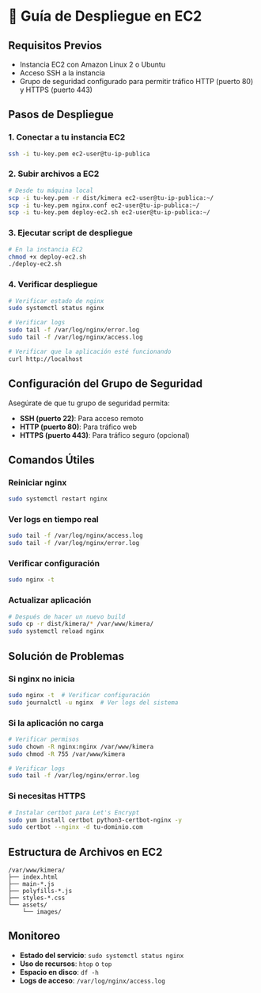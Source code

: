 # 🚀 Guía de Despliegue en EC2

## Requisitos Previos

- Instancia EC2 con Amazon Linux 2 o Ubuntu
- Acceso SSH a la instancia
- Grupo de seguridad configurado para permitir tráfico HTTP (puerto 80) y HTTPS (puerto 443)

## Pasos de Despliegue

### 1. Conectar a tu instancia EC2
```bash
ssh -i tu-key.pem ec2-user@tu-ip-publica
```

### 2. Subir archivos a EC2
```bash
# Desde tu máquina local
scp -i tu-key.pem -r dist/kimera ec2-user@tu-ip-publica:~/
scp -i tu-key.pem nginx.conf ec2-user@tu-ip-publica:~/
scp -i tu-key.pem deploy-ec2.sh ec2-user@tu-ip-publica:~/
```

### 3. Ejecutar script de despliegue
```bash
# En la instancia EC2
chmod +x deploy-ec2.sh
./deploy-ec2.sh
```

### 4. Verificar despliegue
```bash
# Verificar estado de nginx
sudo systemctl status nginx

# Verificar logs
sudo tail -f /var/log/nginx/error.log
sudo tail -f /var/log/nginx/access.log

# Verificar que la aplicación esté funcionando
curl http://localhost
```

## Configuración del Grupo de Seguridad

Asegúrate de que tu grupo de seguridad permita:
- **SSH (puerto 22)**: Para acceso remoto
- **HTTP (puerto 80)**: Para tráfico web
- **HTTPS (puerto 443)**: Para tráfico seguro (opcional)

## Comandos Útiles

### Reiniciar nginx
```bash
sudo systemctl restart nginx
```

### Ver logs en tiempo real
```bash
sudo tail -f /var/log/nginx/access.log
sudo tail -f /var/log/nginx/error.log
```

### Verificar configuración
```bash
sudo nginx -t
```

### Actualizar aplicación
```bash
# Después de hacer un nuevo build
sudo cp -r dist/kimera/* /var/www/kimera/
sudo systemctl reload nginx
```

## Solución de Problemas

### Si nginx no inicia
```bash
sudo nginx -t  # Verificar configuración
sudo journalctl -u nginx  # Ver logs del sistema
```

### Si la aplicación no carga
```bash
# Verificar permisos
sudo chown -R nginx:nginx /var/www/kimera
sudo chmod -R 755 /var/www/kimera

# Verificar logs
sudo tail -f /var/log/nginx/error.log
```

### Si necesitas HTTPS
```bash
# Instalar certbot para Let's Encrypt
sudo yum install certbot python3-certbot-nginx -y
sudo certbot --nginx -d tu-dominio.com
```

## Estructura de Archivos en EC2

```
/var/www/kimera/
├── index.html
├── main-*.js
├── polyfills-*.js
├── styles-*.css
└── assets/
    └── images/
```

## Monitoreo

- **Estado del servicio**: `sudo systemctl status nginx`
- **Uso de recursos**: `htop` o `top`
- **Espacio en disco**: `df -h`
- **Logs de acceso**: `/var/log/nginx/access.log`
